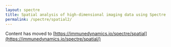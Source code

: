 ```yaml
---
layout: spectre
title: Spatial analysis of high-dimensional imaging data using Spectre
permalink: /spectre/spatial2/
---
```


Content has moved to [https://immunedynamics.io/spectre/spatial](https://immunedynamics.io/spectre/spatial/)

<br />
